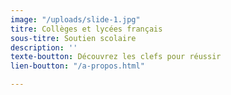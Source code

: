 ```yaml
---
image: "/uploads/slide-1.jpg"
titre: Collèges et lycées français
sous-titre: Soutien scolaire
description: ''
texte-boutton: Découvrez les clefs pour réussir
lien-boutton: "/a-propos.html"

---
```

